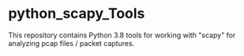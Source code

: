 # python_scapy_Tools
This repository contains Python 3.8 tools for working with "scapy" for analyzing pcap files / packet captures.
